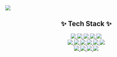 <img src="https://capsule-render.vercel.app/api?type=waving&color==0:A6E3E9,100:71C9CE&text=Jinwoo%20Lim&animation=twinkling&hfontColor=A4F3E5&fontAlign=50&height=200&fontSize=50" />

<h2 align="center">✨ Tech Stack ✨</h2>
<p align="center">
  <a href="https://github.com/j1nnnn">
    <img src="https://img.shields.io/badge/c-2300599C?style=flat&logo=C&logoColor=white" />
    <img src="https://img.shields.io/badge/c%23-23239120?style=flat&logo=c-sharp&logoColor=white" />
    <img src="https://img.shields.io/badge/c++-2300599C?style=flat&logo=c%2B%2B&logoColor=white" />
    <img src="https://img.shields.io/badge/Java-23ED8B00?style=flat&logo=Java&logoColor=white"/>
    <img src="https://img.shields.io/badge/Python-3776AB?style=flat&logo=Python&logoColor=white"/> 
    <br/>
    <img src="https://img.shields.io/badge/JavaScript-F7DF1E?style=flat&logo=Javascript&logoColor=white"/> 
    <img src="https://img.shields.io/badge/React-61DAFB?style=flat&logo=React&logoColor=white"/> 
    <img src="https://img.shields.io/badge/HTML5-E34F26?style=flat&logo=HTML5&logoColor=white"/> 
    <img src="https://img.shields.io/badge/Node.js-339933?style=flat&logo=Node.js&logoColor=white"/> 
    <img src="https://img.shields.io/badge/Redux-764ABC?style=flat&logo=Redux&logoColor=white"/> 
    <img src="https://img.shields.io/badge/MongoDB-47A248?style=flat&logo=MongoDB&logoColor=white"/> 
    <br/>
    <img src="https://img.shields.io/badge/CSS-1572B66?style=flat&logo=CSS3&logoColor=white"/> 
    <img src="https://img.shields.io/badge/Bootstrap-7952B3?style=flat&logo=Bootstrap&logoColor=white"/> 
    <img src="https://img.shields.io/badge/styled%20components-DB7093?style=flat&logo=styled-components&logoColor=white"/> 
    <img src="https://img.shields.io/badge/Github-181717?style=flat&logo=GitHub&logoColor=white"/> 
  </a>
</p>
<br/><br/>
<!--
**j1nnnn/j1nnnn** is a ✨ _special_ ✨ repository because its `README.md` (this file) appears on your GitHub profile.

Here are some ideas to get you started:

- 🔭 I’m currently working on ...
- 🌱 I’m currently learning ...
- 👯 I’m looking to collaborate on ...
- 🤔 I’m looking for help with ...
- 💬 Ask me about ...
- 📫 How to reach me: ...
- 😄 Pronouns: ...
- ⚡ Fun fact: ...
-->
